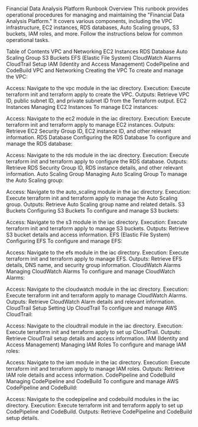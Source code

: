 Financial Data Analysis Platform Runbook
Overview
This runbook provides operational procedures for managing and maintaining the "Financial Data Analysis Platform." It covers various components, including the VPC infrastructure, EC2 instances, RDS databases, Auto Scaling groups, S3 buckets, IAM roles, and more. Follow the instructions below for common operational tasks.

Table of Contents
VPC and Networking
EC2 Instances
RDS Database
Auto Scaling Group
S3 Buckets
EFS (Elastic File System)
CloudWatch Alarms
CloudTrail Setup
IAM (Identity and Access Management)
CodePipeline and CodeBuild
VPC and Networking
Creating the VPC
To create and manage the VPC:

Access: Navigate to the vpc module in the iac directory.
Execution: Execute terraform init and terraform apply to create the VPC.
Outputs: Retrieve VPC ID, public subnet ID, and private subnet ID from the Terraform output.
EC2 Instances
Managing EC2 Instances
To manage EC2 instances:

Access: Navigate to the ec2 module in the iac directory.
Execution: Execute terraform init and terraform apply to manage EC2 instances.
Outputs: Retrieve EC2 Security Group ID, EC2 instance ID, and other relevant information.
RDS Database
Configuring the RDS Database
To configure and manage the RDS database:

Access: Navigate to the rds module in the iac directory.
Execution: Execute terraform init and terraform apply to configure the RDS database.
Outputs: Retrieve RDS Security Group ID, RDS instance details, and other relevant information.
Auto Scaling Group
Managing Auto Scaling Group
To manage the Auto Scaling group:

Access: Navigate to the auto_scaling module in the iac directory.
Execution: Execute terraform init and terraform apply to manage the Auto Scaling group.
Outputs: Retrieve Auto Scaling group name and related details.
S3 Buckets
Configuring S3 Buckets
To configure and manage S3 buckets:

Access: Navigate to the s3 module in the iac directory.
Execution: Execute terraform init and terraform apply to manage S3 buckets.
Outputs: Retrieve S3 bucket details and access information.
EFS (Elastic File System)
Configuring EFS
To configure and manage EFS:

Access: Navigate to the efs module in the iac directory.
Execution: Execute terraform init and terraform apply to manage EFS.
Outputs: Retrieve EFS details, DNS name, and security group information.
CloudWatch Alarms
Managing CloudWatch Alarms
To configure and manage CloudWatch Alarms:

Access: Navigate to the cloudwatch module in the iac directory.
Execution: Execute terraform init and terraform apply to manage CloudWatch Alarms.
Outputs: Retrieve CloudWatch Alarm details and relevant information.
CloudTrail Setup
Setting Up CloudTrail
To configure and manage AWS CloudTrail:

Access: Navigate to the cloudtrail module in the iac directory.
Execution: Execute terraform init and terraform apply to set up CloudTrail.
Outputs: Retrieve CloudTrail setup details and access information.
IAM (Identity and Access Management)
Managing IAM Roles
To configure and manage IAM roles:

Access: Navigate to the iam module in the iac directory.
Execution: Execute terraform init and terraform apply to manage IAM roles.
Outputs: Retrieve IAM role details and access information.
CodePipeline and CodeBuild
Managing CodePipeline and CodeBuild
To configure and manage AWS CodePipeline and CodeBuild:

Access: Navigate to the codepipeline and codebuild modules in the iac directory.
Execution: Execute terraform init and terraform apply to set up CodePipeline and CodeBuild.
Outputs: Retrieve CodePipeline and CodeBuild setup details.
